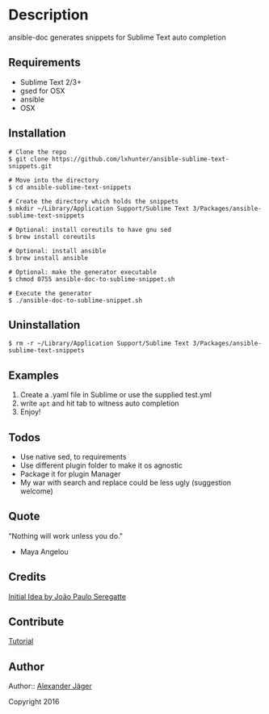 # Description

ansible-doc generates snippets for Sublime Text auto completion

## Requirements

- Sublime Text 2/3+
- gsed for OSX
- ansible
- OSX

## Installation

```shell
# Clone the repo
$ git clone https://github.com/lxhunter/ansible-sublime-text-snippets.git

# Move into the directory
$ cd ansible-sublime-text-snippets

# Create the directory which holds the snippets
$ mkdir ~/Library/Application Support/Sublime Text 3/Packages/ansible-sublime-text-snippets

# Optional: install coreutils to have gnu sed 
$ brew install coreutils

# Optional: install ansible
$ brew install ansible

# Optional: make the generator executable
$ chmod 0755 ansible-doc-to-sublime-snippet.sh

# Execute the generator
$ ./ansible-doc-to-sublime-snippet.sh
```

## Uninstallation

```shell
$ rm -r ~/Library/Application Support/Sublime Text 3/Packages/ansible-sublime-text-snippets
```

## Examples

1. Create a .yaml file in Sublime or use the supplied test.yml
2. write ```apt``` and hit tab to witness auto completion 
3. Enjoy!

## Todos

* Use native sed, to requirements 
* Use different plugin folder to make it os agnostic
* Package it for plugin Manager
* My war with search and replace could be less ugly (suggestion welcome)

## Quote

"Nothing will work unless you do." 
- Maya Angelou

## Credits

[Initial Idea by João Paulo Seregatte](https://github.com/seregatte/AnsibleSnippets)

## Contribute

[Tutorial](http://kbroman.github.io/github_tutorial/pages/fork.html)

## Author

Author:: [Alexander Jäger](https://github.com/lxhunter)

Copyright 2016
